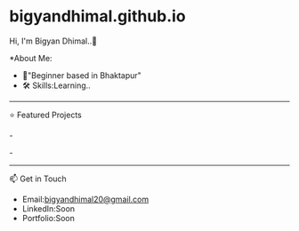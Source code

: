 # bigyandhimal.github.io
Hi, I'm Bigyan Dhimal..👋

*About Me:
- 💼"Beginner based in Bhaktapur"
- 🛠️ Skills:Learning..

---

⭐ Featured Projects

[Project One]:Soon
- 

[Project Two]:Soon 
- 

---

📫 Get in Touch
- Email:bigyandhimal20@gmail.com
- LinkedIn:Soon 
- Portfolio:Soon
